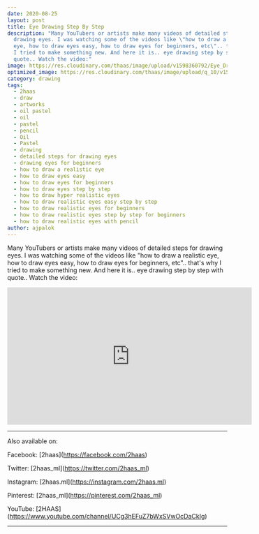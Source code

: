 ```yaml
---
date: 2020-08-25
layout: post
title: Eye Drawing Step By Step
description: "Many YouTubers or artists make many videos of detailed steps for
  drawing eyes. I was watching some of the videos like \"how to draw a realistic
  eye, how to draw eyes easy, how to draw eyes for beginners, etc\".. that's why
  I tried to make something new. And here it is.. eye drawing step by step with
  quote.. Watch the video:"
image: https://res.cloudinary.com/thaas/image/upload/v1598360792/Eye_Drawing_Step_By_Step_x1zizx.jpg
optimized_image: https://res.cloudinary.com/thaas/image/upload/q_10/v1598360792/Eye_Drawing_Step_By_Step_x1zizx.jpg
category: drawing
tags:
  - 2haas
  - draw
  - artworks
  - oil pastel
  - oil
  - pastel
  - pencil
  - Oil
  - Pastel
  - drawing
  - detailed steps for drawing eyes
  - drawing eyes for beginners
  - how to draw a realistic eye
  - how to draw eyes easy
  - how to draw eyes for beginners
  - how to draw eyes step by step
  - how to draw hyper realistic eyes
  - how to draw realistic eyes easy step by step
  - how to draw realistic eyes for beginners
  - how to draw realistic eyes step by step for beginners
  - how to draw realistic eyes with pencil
author: ajpalok
---
```

Many YouTubers or artists make many videos of detailed steps for drawing eyes. I was watching some of the videos like "how to draw a realistic eye, how to draw eyes easy, how to draw eyes for beginners, etc".. that's why I tried to make something new. And here it is.. eye drawing step by step with quote.. Watch the video:
<iframe width="560" height="315" src="https://www.youtube-nocookie.com/embed/UchwPEAXT_g" frameborder="0" allow="accelerometer; autoplay; encrypted-media; gyroscope; picture-in-picture" allowfullscreen></iframe>

- - -

Also available on:  

Facebook: \[2haas](https://facebook.com/2haas)  

Twitter: \[2haas_ml](https://twitter.com/2haas_ml)  

Instagram: \[2haas.ml](https://instagram.com/2haas.ml)  

Pinterest: \[2haas_ml](https://pinterest.com/2haas_ml)   

YouTube: \[2HAAS](https://www.youtube.com/channel/UCg3hEFuZ7bWxSVwOcDaCkIg)

- - -